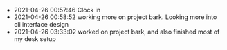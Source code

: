 - 2021-04-26 00:57:46 Clock in
- 2021-04-26 00:58:52 working more on project bark. Looking more into cli interface design
- 2021-04-26 03:33:02 worked on project bark, and also finished most of my desk setup
